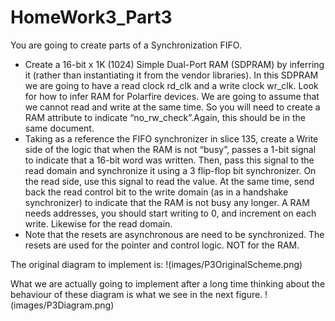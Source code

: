 # HomeWork3_Part3

You are going to create parts of a Synchronization FIFO.
- Create a 16-bit x 1K (1024) Simple Dual-Port RAM (SDPRAM) by inferring it (rather than instantiating it from the vendor libraries). In this SDPRAM we are going to have a read clock rd_clk and a write clock wr_clk. Look for how to infer RAM for Polarfire devices. We are going to assume that we cannot read and write at the same time. So you will need to create a RAM attribute to indicate “no_rw_check”.Again, this should be in the same document.
- Taking as a reference the FIFO synchronizer in slice 135, create a Write side of the logic that when the RAM is not “busy”, passes a 1-bit signal to indicate that a 16-bit word was written. Then, pass this signal to the read domain and synchronize it using a 3 flip-flop bit synchronizer. On the read side, use this signal to read the value. At the same time, send back the read control bit to the write domain (as in a handshake synchronizer) to indicate that the RAM is not busy any longer. A RAM needs addresses, you should start writing to 0, and increment on each write. Likewise for the read domain.
- Note that the resets are asynchronous are need to be synchronized. The resets are used for the pointer and control logic. NOT for the RAM.

The original diagram to implement is: 
!(images/P3OriginalScheme.png)

What we are actually going to implement after a long time thinking about the behaviour of these diagram is what we see in the next figure. 
!(images/P3Diagram.png)


